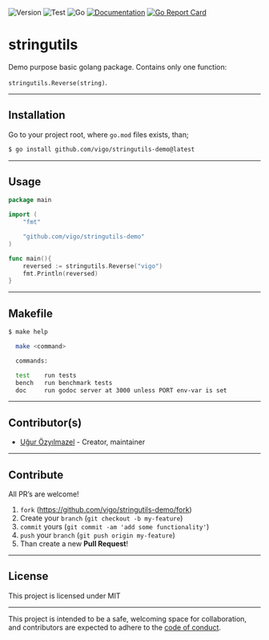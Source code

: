 ![Version](https://img.shields.io/badge/version-0.1.0-orange.svg)
![Test](https://github.com/vigo/stringutils-demo/actions/workflows/go.yml/badge.svg)
![Go](https://img.shields.io/badge/go-1.17-black.svg)
[![Documentation](https://godoc.org/github.com/vigo/stringutils-demo?status.svg)](https://pkg.go.dev/github.com/vigo/stringutils-demo)
[![Go Report Card](https://goreportcard.com/badge/github.com/vigo/stringutils-demo)](https://goreportcard.com/report/github.com/vigo/stringutils-demo)

# stringutils

Demo purpose basic golang package. Contains only one function:

`stringutils.Reverse(string)`.

---

## Installation

Go to your project root, where `go.mod` files exists, than;

```bash
$ go install github.com/vigo/stringutils-demo@latest
```

---

## Usage

```go
package main

import (
	"fmt"

	"github.com/vigo/stringutils-demo"
)

func main(){
	reversed := stringutils.Reverse("vigo")
	fmt.Println(reversed)
}
```

---

## Makefile

```bash
$ make help

  make <command>

  commands:

  test    run tests
  bench   run benchmark tests
  doc     run godoc server at 3000 unless PORT env-var is set
```

---

## Contributor(s)

* [Uğur Özyılmazel](https://github.com/vigo) - Creator, maintainer

---

## Contribute

All PR’s are welcome!

1. `fork` (https://github.com/vigo/stringutils-demo/fork)
1. Create your `branch` (`git checkout -b my-feature`)
1. `commit` yours (`git commit -am 'add some functionality'`)
1. `push` your `branch` (`git push origin my-feature`)
1. Than create a new **Pull Request**!

---

## License

This project is licensed under MIT

---

This project is intended to be a safe, welcoming space for collaboration, and
contributors are expected to adhere to the [code of conduct][coc].

[coc]: https://github.com/vigo/stringutils-demo/blob/main/CODE_OF_CONDUCT.md